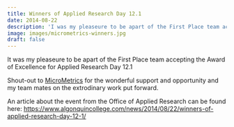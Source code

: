 ```yaml
---
title: Winners of Applied Research Day 12.1
date: 2014-08-22
description: 'I was my pleaseure to be apart of the First Place team accepting the Award of Excellence for Applied Research Day 12.1'
image: images/micrometrics-winners.jpg
draft: false
---
```

It was my pleaseure to be apart of the First Place team accepting the Award of Excellence for Applied Research Day 12.1

Shout-out to [MicroMetrics](https://www.micrometrics.com) for the wonderful support and opportunity and my team mates on the extrodinary work put forward.

An article about the event from the Office of Applied Research can be found here: https://www.algonquincollege.com/news/2014/08/22/winners-of-applied-research-day-12-1/

